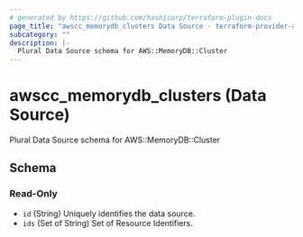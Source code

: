 ```yaml
---
# generated by https://github.com/hashicorp/terraform-plugin-docs
page_title: "awscc_memorydb_clusters Data Source - terraform-provider-awscc"
subcategory: ""
description: |-
  Plural Data Source schema for AWS::MemoryDB::Cluster
---
```


# awscc_memorydb_clusters (Data Source)

Plural Data Source schema for AWS::MemoryDB::Cluster



<!-- schema generated by tfplugindocs -->
## Schema

### Read-Only

- `id` (String) Uniquely identifies the data source.
- `ids` (Set of String) Set of Resource Identifiers.


